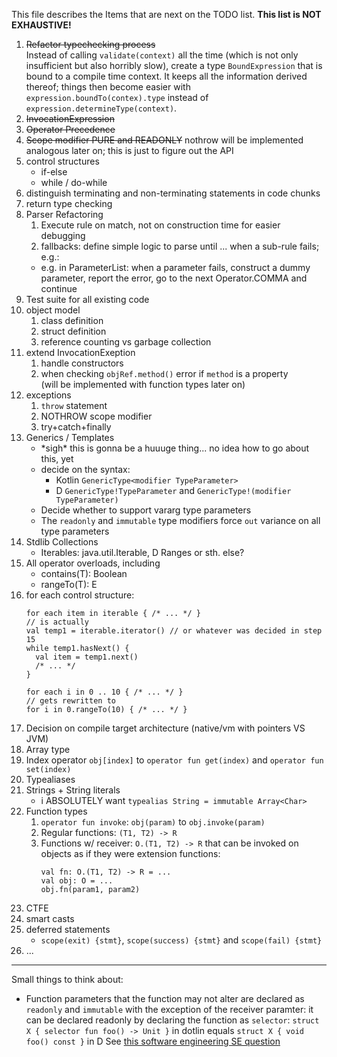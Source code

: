 This file describes the Items that are next on the TODO list. **This list is NOT EXHAUSTIVE!**

1. ~~Refactor typechecking process~~  
   Instead of calling `validate(context)` all the time (which is not only insufficient
   but also horribly slow), create a type `BoundExpression` that is bound to a compile
   time context. It keeps all the information derived thereof; things then become easier
   with `expression.boundTo(contex).type` instead of `expression.determineType(context)`.
2. ~~InvocationExpression~~
3. ~~Operator Precedence~~
4. ~~Scope modifier PURE and READONLY~~
   nothrow will be implemented analogous later on; this is just to figure out the API
5. control structures
   * if-else
   * while / do-while
6. distinguish terminating and non-terminating statements in code chunks
7. return type checking
8. Parser Refactoring
   1. Execute rule on match, not on construction time for easier debugging
   2. fallbacks: define simple logic to parse until ... when a sub-rule fails; e.g.:
     * e.g. in ParameterList: when a parameter fails, construct a dummy parameter,
       report the error, go to the next Operator.COMMA and continue
9. Test suite for all existing code
10. object model
    1. class definition
    2. struct definition
    3. reference counting vs garbage collection
11. extend InvocationExeption
    1. handle constructors
    2. when checking `objRef.method()` error if `method` is a property  
      (will be implemented with function types later on)
12. exceptions
    1. `throw` statement
    2. NOTHROW scope modifier
    3. try+catch+finally
13. Generics / Templates
    * \*sigh\* this is gonna be a huuuge thing... no idea how to go about this, yet
    * decide on the syntax:
      * Kotlin `GenericType<modifier TypeParameter>`
      * D `GenericType!TypeParameter` and `GenericType!(modifier TypeParameter)`
    * Decide whether to support vararg type parameters
    * The `readonly` and `immutable` type modifiers force `out` variance on all type parameters
14. Stdlib Collections
    * Iterables: java.util.Iterable, D Ranges or sth. else?
15. All operator overloads, including
    * contains(T): Boolean
    * <E : Iterable> rangeTo(T): E
15. for each control structure:
    ```
    for each item in iterable { /* ... */ }
    // is actually
    val temp1 = iterable.iterator() // or whatever was decided in step 15
    while temp1.hasNext() {
      val item = temp1.next()
      /* ... */
    }

    for each i in 0 .. 10 { /* ... */ }
    // gets rewritten to
    for i in 0.rangeTo(10) { /* ... */ }
    ```
14. Decision on compile target architecture (native/vm with pointers VS JVM)
15. Array type
16. Index operator `obj[index]` to `operator fun get(index)` and `operator fun set(index)`
17. Typealiases
18. Strings + String literals
    * i ABSOLUTELY want `typealias String = immutable Array<Char>`
19. Function types
    1. `operator fun invoke`: `obj(param)` to `obj.invoke(param)`
    2. Regular functions: `(T1, T2) -> R`
    3. Functions w/ receiver: `O.(T1, T2) -> R` that can be invoked on objects
       as if they were extension functions:
       ```
       val fn: O.(T1, T2) -> R = ...
       val obj: O = ...
       obj.fn(param1, param2)
       ```
20. CTFE 
21. smart casts
22. deferred statements
    * `scope(exit) {stmt}`, `scope(success) {stmt}` and `scope(fail) {stmt}`
23. ...


-----

Small things to think about:

* Function parameters that the function may not alter are declared as `readonly` and `immutable` with the
  exception of the receiver paramter: it can be declared readonly by declaring the function as `selector`:
  `struct X { selector fun foo() -> Unit }` in dotlin equals `struct X { void foo() const }` in D
  See [this software engineering SE question](https://softwareengineering.stackexchange.com/questions/348113/opposite-of-mutating)